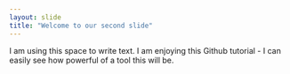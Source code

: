```yaml
---
layout: slide
title: "Welcome to our second slide"
---
```


I am using this space to write text. I am enjoying this Github tutorial - I can easily see how powerful of a tool this will be. 
